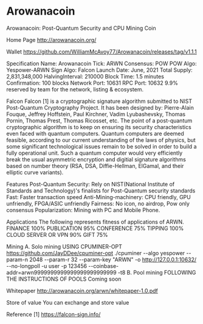 # Arowanacoin
Arowanacoin: Post-Quantum Security and CPU Mining Coin

Home Page
http://arowanacoin.org/

Wallet
https://github.com/WilliamMcAvoy77/Arowanacoin/releases/tag/v1.1.1

Specification
Name: Arowanacoin
Tick: ARWN
Consensus: POW
POW Algo: Yespower-ARWN
Sign Algo: Falcon
Launch Date: June, 2021
Total Supply: 2,831,348,000
HalvingInterval: 210000
Block Time: 1.5 minutes
Confirmation: 100 blocks
Network Port: 10631
RPC Port: 10632
9.9% reserved by team for the network, listing & ecosystem.

Falcon
Falcon [1] is a cryptographic signature algorithm submitted to NIST Post-Quantum Cryptography Project.
It has been designed by: Pierre-Alain Fouque, Jeffrey Hoffstein, Paul Kirchner, Vadim Lyubashevsky, Thomas Pornin, Thomas Prest, Thomas Ricosset, etc.
The point of a post-quantum cryptographic algorithm is to keep on ensuring its security characteristics even faced with quantum computers. Quantum computers are deemed feasible, according to our current understanding of the laws of physics, but some significant technological issues remain to be solved in order to build a fully operational unit. Such a quantum computer would very efficiently break the usual asymmetric encryption and digitial signature algorithms based on number theory (RSA, DSA, Diffie-Hellman, ElGamal, and their elliptic curve variants).

Features
Post-Quantum Security: Rely on NIST(National Institute of Standards and Technology)'s finalists for Post-Quantum security standards
Fast: Faster transaction speed
Anti-Mining-machinery: CPU friendly, GPU unfriendly, FPGA/ASIC unfriendly
Fairness: No icon, no airdrop, Pow only consensus
Popularization: Mining with PC and Mobile Phone.


Applications
The following represents fitness of applications of ARWN.
FINANCE 100%
PUBLICATION 95%
CONFERENCE 75%
TIPPING 100%
CLOUD SERVER OR VPN 90%
GIFT 75%

Mining
A. Solo mining
USING CPUMINER-OPT
https://github.com/JayDDee/cpuminer-opt
./cpuminer --algo yespower --param-n 2048 --param-r 32 --param-key "ARWN" -o http://127.0.0.1:10632/ --no-longpoll -u user -p 123456 --coinbase-addr=arwn9999999999999999999999999 -t8
B. Pool mining
FOLLOWING THE INSTRUCTIONS OF POOLS
Coming soon

Whitepaper
http://arowanacoin.org/arwn/whitepaper-1.0.pdf

Store of value
You can exchange and store value

Reference
[1] https://falcon-sign.info/

